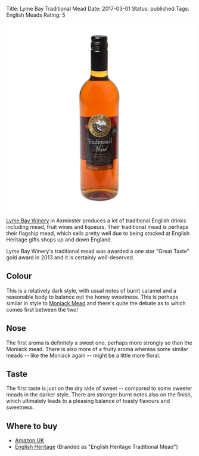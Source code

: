 Title: Lyme Bay Traditional Mead
Date: 2017-03-01
Status: published
Tags: English Meads
Rating: 5

![](/images/lyme-bay-trad.jpg)

[Lyme Bay Winery](/lyme-bay-winery/)
in Axminster produces a lot of traditional English drinks 
including mead, fruit wines and liqueurs. Their traditional mead is perhaps 
their flagship mead, which sells pretty well due to being stocked at English
Heritage gifts shops up and down England.

<!-- PELICAN_END_SUMMARY -->

Lyme Bay Winery's traditional mead was awarded a one star "Great Taste"
gold award in 2013 and it is certainly well-deserved.

## Colour

This is a relatively dark style, with usual notes of burnt caramel and a 
reasonable body to balance out the honey sweetness. This is perhaps similar 
in style to [Moniack Mead](/moniack-mead) and there's quite the debate as 
to which comes first between the two!

## Nose

The first aroma is definitely a sweet one, perhaps more strongly so than the
Moniack mead. There is also more of a fruity aroma whereas some similar 
meads -- like the Moniack again -- might be a little more floral.

## Taste

The first taste is just on the dry side of sweet -- compared to some sweeter
meads in the darker style. There are stronger burnt notes also on the 
finish, which ultimately leads to a pleasing balance of toasty flavours and 
sweetness.

## Where to buy

* [Amazon UK](https://www.amazon.co.uk/Traditional-Mead-Lyme-Bay-Bottle-x/dp/B00EVVQ1WA/ref=as_li_ss_tl?ie=UTF8&qid=1488660032&sr=8-1&keywords=traditional+mead&linkCode=ll1&tag=traditionalmead-21&linkId=2234414851d25d018d31a27aa0e5eaf1)
* [English Heritage](http://www.awin1.com/cread.php?awinaffid=333769&awinmid=5926&p=http%3A%2F%2Fwww.english-heritageshop.org.uk%2Ffood-drink%2Fenglish-heritage-traditional-mead) (Branded as "English Heritage Traditional Mead")
